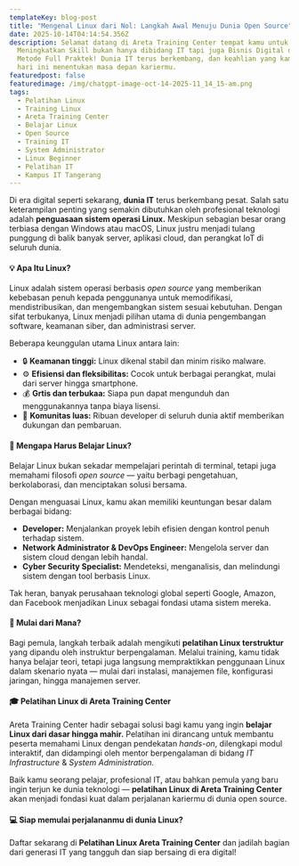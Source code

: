 ```yaml
---
templateKey: blog-post
title: "Mengenal Linux dari Nol: Langkah Awal Menuju Dunia Open Source"
date: 2025-10-14T04:14:54.356Z
description: Selamat datang di Areta Training Center tempat kamu untuk
  Meningkatkan Skill bukan hanya dibidang IT tapi juga Bisnis Digital dengan
  Metode Full Praktek! Dunia IT terus berkembang, dan keahlian yang kamu miliki
  hari ini menentukan masa depan kariermu.
featuredpost: false
featuredimage: /img/chatgpt-image-oct-14-2025-11_14_15-am.png
tags:
  - Pelatihan Linux
  - Training Linux
  - Areta Training Center
  - Belajar Linux
  - Open Source
  - Training IT
  - System Administrator
  - Linux Beginner
  - Pelatihan IT
  - Kampus IT Tangerang
---
```

Di era digital seperti sekarang, **dunia IT** terus berkembang pesat. Salah satu keterampilan penting yang semakin dibutuhkan oleh profesional teknologi adalah **penguasaan sistem operasi Linux.** Meskipun sebagian besar orang terbiasa dengan Windows atau macOS, Linux justru menjadi tulang punggung di balik banyak server, aplikasi cloud, dan perangkat IoT di seluruh dunia.

#### 💡 Apa Itu Linux?

Linux adalah sistem operasi berbasis *open source* yang memberikan kebebasan penuh kepada penggunanya untuk memodifikasi, mendistribusikan, dan mengembangkan sistem sesuai kebutuhan. Dengan sifat terbukanya, Linux menjadi pilihan utama di dunia pengembangan software, keamanan siber, dan administrasi server.

Beberapa keunggulan utama Linux antara lain:

* 🔒 **Keamanan tinggi:** Linux dikenal stabil dan minim risiko malware.
* ⚙️ **Efisiensi dan fleksibilitas:** Cocok untuk berbagai perangkat, mulai dari server hingga smartphone.
* 💰 **Grtis dan terbukaa:** Siapa pun dapat mengunduh dan menggunakannya tanpa biaya lisensi.
* 🧠 **Komunitas luas:** Ribuan developer di seluruh dunia aktif memberikan dukungan dan pembaruan.

#### 🚀 Mengapa Harus Belajar Linux?

Belajar Linux bukan sekadar mempelajari perintah di terminal, tetapi juga memahami filosofi *open source* — yaitu berbagi pengetahuan, berkolaborasi, dan menciptakan solusi bersama.

Dengan menguasai Linux, kamu akan memiliki keuntungan besar dalam berbagai bidang:

* **Developer:** Menjalankan proyek lebih efisien dengan kontrol penuh terhadap sistem.
* **Network Administrator & DevOps Engineer:** Mengelola server dan sistem cloud dengan lebih handal.
* **Cyber Security Specialist:** Mendeteksi, menganalisis, dan melindungi sistem dengan tool berbasis Linux.

Tak heran, banyak perusahaan teknologi global seperti Google, Amazon, dan Facebook menjadikan Linux sebagai fondasi utama sistem mereka.

#### 🧩 Mulai dari Mana?

Bagi pemula, langkah terbaik adalah mengikuti **pelatihan Linux terstruktur** yang dipandu oleh instruktur berpengalaman.
Melalui training, kamu tidak hanya belajar teori, tetapi juga langsung mempraktikkan penggunaan Linux dalam skenario nyata — mulai dari instalasi, manajemen file, konfigurasi jaringan, hingga manajemen server.

#### 🎓 Pelatihan Linux di Areta Training Center

Areta Training Center hadir sebagai solusi bagi kamu yang ingin **belajar Linux dari dasar hingga mahir.**
Pelatihan ini dirancang untuk membantu peserta memahami Linux dengan pendekatan *hands-on*, dilengkapi modul interaktif, dan didampingi oleh mentor berpengalaman di bidang *IT Infrastructure* & *System Administration.*

Baik kamu seorang pelajar, profesional IT, atau bahkan pemula yang baru ingin terjun ke dunia teknologi — **pelatihan Linux di Areta Training Center** akan menjadi fondasi kuat dalam perjalanan kariermu di dunia open source.

#### 💻 Siap memulai perjalananmu di dunia Linux?

Daftar sekarang di **Pelatihan Linux Areta Training Center** dan jadilah bagian dari generasi IT yang tangguh dan siap bersaing di era digital!